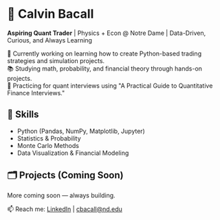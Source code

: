 # 👋 Calvin Bacall

**Aspiring Quant Trader** | Physics + Econ @ Notre Dame | Data-Driven, Curious, and Always Learning

🔭 Currently working on learning how to create Python-based trading strategies and simulation projects.  
📚 Studying math, probability, and financial theory through hands-on projects.  
🧠 Practicing for quant interviews using "A Practical Guide to Quantitative Finance Interviews."

## 🔧 Skills
- Python (Pandas, NumPy, Matplotlib, Jupyter)
- Statistics & Probability
- Monte Carlo Methods
- Data Visualization & Financial Modeling

## 🗂️ Projects (Coming Soon)
<!--
- **Momentum Trading Strategy** – SMA/EMA crossover signals with performance metrics
- **Quant Interview Prep** – Jupyter repo solving 50+ quant problems from PGQFI
- **Kelly Betting Simulator** – Risk management and bankroll optimization tool
-->
More coming soon — always building.

📫 Reach me: [LinkedIn](https://www.linkedin.com/in/calvinbacall/) | cbacall@nd.edu
